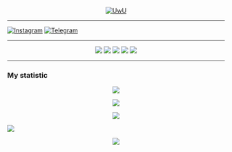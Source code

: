 <p align="center">
  <a href="https://github.com/Jeolpaul"><img src="http://readme-typing-svg.herokuapp.com?color=00FF00&center=true&vCenter=true&multiline=false&lines=HI!+I+AM+JEOL;Im+a+Newbie😼" alt="UwU">
</p>

---------

[![Instagram](https://img.shields.io/badge/Instagram-ff63f0?style=for-the-badge&logo=instagram&logoColor=white)](https://instagram.com/_je_ol_?igshid=YmMyMTA2M2Y=)
 [![Telegram](https://img.shields.io/badge/Telegram-00BFFF?style=for-the-badge&logo=Telegram&logoColor=white)](https://t.me/JP_Jeol)

---------

<p align="center">
  <img src="https://img.shields.io/badge/-Python-black?style=flat-square&logo=python" />
    <img src="https://img.shields.io/badge/-HTML-black?style=flat-square&logo=html5&logoColor=e34f26" />
  <img src="https://img.shields.io/badge/-CSS-black?style=flat-square&logo=css3&logoColor=1572b6" />
<img src="https://img.shields.io/badge/-php-black?style=flat-square&logo=php" />
<img src="https://img.shields.io/badge/-C-black?style=flat-square&logo=c" />

---------

</p>


  ### My statistic

<p align="center">
  <a href="panteg"><img src="https://github-readme-stats.vercel.app/api?username=Jeolpaul&theme=tokyonight&show_icons=true" /></a>
</p>

<p align="center">
  <a href="https://github.com/Jeolpaul"><img src="https://github-readme-streak-stats.herokuapp.com?user=Lord-official&theme=tokyonight&hide_border=false&properties=background&border=%239611C5FF" /><a>
</p>
 
  
<p align="center">
  <a href="https://github.com/Rlxfly"><img src="https://github-profile-trophy.vercel.app/?username=Jeolpaul&theme=radical&margin-w=20&no-bg=true&no-frame=false" /><a>
</p>

![](https://github-profile-summary-cards.vercel.app/api/cards/profile-details?username=Jeolpaul&theme=monokai)


<p align="center">
  <img src="https://komarev.com/ghpvc/?username=Jeolpaul&label=VIEWS&style=flat-square&color=blue" />
</p>

